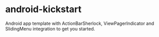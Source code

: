 android-kickstart
=================

Android app template with ActionBarSherlock, ViewPagerIndicator and SlidingMenu integration to get you started.